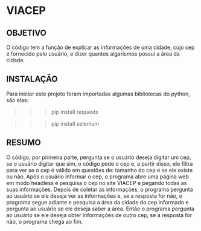 # VIACEP


## OBJETIVO
O código tem a função de explicar as informações de uma cidade, 
cujo cep é fornecido pelo usuário, e dizer quantos algarismos possui a área da cidade.


## INSTALAÇÃO
Para iniciar este projeto foram importadas algumas bibliotecas do python, são elas:
>>> pip install requests

>>> pip install selenium


## RESUMO
O código, por primeira parte, pergunta se o usuário deseja digitar um cep,
se o usuário digitar que sim, o código pede o cep e, a partir disso,
ele filtra para ver se o cep é válido em questões de: tamanho do cep e
se ele existe ou não. Após o usuário informar o cep, o programa abre
uma página web em modo headless e pesquisa o cep no site VIACEP e 
pegando todas as suas informações. Depois de coletar as informações, 
o programa pergunta ao usuário se ele deseja ver as informações e, se
a resposta for não, o programa segue adiante e pesquisa a área da cidade
do cep informado e pergunta ao usuário se ele deseja saber a área. Então
o programa pergunta ao usuário se ele deseja obter informações de outro cep,
se a resposta for não, o programa chega ao fim.
